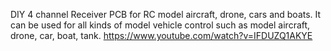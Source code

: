 DIY 4 channel Receiver PCB for RC model aircraft, drone, cars and boats. It can be used for all kinds of model vehicle control such as model aircraft, drone, car, boat, tank.
https://www.youtube.com/watch?v=IFDUZQ1AKYE

